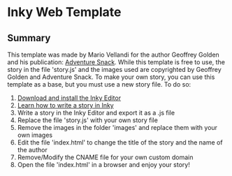 # Inky Web Template

## Summary

This template was made by Mario Vellandi for the author Geoffrey Golden and his publication: [Adventure Snack](https://www.adventuresnack.com/).
While this template is free to use, the story in the file 'story.js' and the images used are copyrighted by Geoffrey Golden and Adventure Snack.
To make your own story, you can use this template as a base, but you must use a new story file.
To do so:

1. [Download and install the Inky Editor](https://github.com/inkle/inky/releases)
2. [Learn how to write a story in Inky](https://www.inklestudios.com/ink/web-tutorial/)
3. Write a story in the Inky Editor and export it as a .js file
4. Replace the file 'story.js' with your own story file
5. Remove the images in the folder 'images' and replace them with your own images
6. Edit the file 'index.html' to change the title of the story and the name of the author
7. Remove/Modify the CNAME file for your own custom domain
8. Open the file 'index.html' in a browser and enjoy your story!
